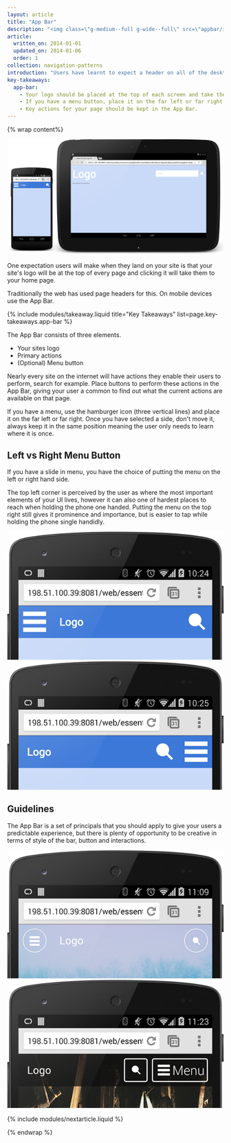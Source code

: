 ```yaml
---
layout: article
title: "App Bar"
description: "<img class=\"g-medium--full g-wide--full\" src=\"appbar/images/appbar.png\">Users have learnt to expect a header on all of the desktop sites, but on mobile you should be using the App Bar."
article:
  written_on: 2014-01-01
  updated_on: 2014-01-06
  order: 1
collection: navigation-patterns
introduction: "Users have learnt to expect a header on all of the desktop sites, but on mobile you should be using the App Bar."
key-takeaways:
  app-bar:
    - Your logo should be placed at the top of each screen and take the user back to your homepage.
    - If you have a menu button, place it on the far left or far right of the App Bar and keep it in the same place throughout your site.
    - Key actions for your page should be kept in the App Bar.
---
```


{% wrap content%}

<a href="/web/essentials/resources/samples/the-essentials/multi-device-layouts/navigation-patterns/appbar-navdrawer-sample1.html"><img class="g-medium--full g-wide--full" src="images/appbar.png"></a>

<div style="clear: both;"></div>

One expectation users will make when they land on your site is that your site's logo will be at the top of every page and clicking it will take them to your home page.

Traditionally the web has used page headers for this. On mobile devices use the App Bar.

{% include modules/takeaway.liquid title="Key Takeaways" list=page.key-takeaways.app-bar %}

The App Bar consists of three elements.

- Your sites logo
- Primary actions
- (Optional) Menu button

Nearly every site on the internet will have actions they enable their users to perform, search for example. Place buttons to perform these actions in the App Bar, giving your user a common to find out what the current actions are available on that page.

If you have a menu, use the hamburger icon (three vertical lines) and place it on the far left or far right. Once you have selected a side, don't move it, always keep it in the same position meaning the user only needs to learn where it is once.

## Left vs Right Menu Button

If you have a slide in menu, you have the choice of putting the menu on the left or right hand side.

The top left corner is perceived by the user as where the most important elements of your UI lives, however it can also one of  hardest places to reach when holding the phone one handed. Putting the menu on the top right still gives it prominence and importance, but is easier to tap while holding the phone single handidly.

<a href="/web/essentials/resources/samples/the-essentials/multi-device-layouts/navigation-patterns/appbar-navdrawer-sample1.html"><img class="g--half" src="images/appbar-menu-left.png"></a>
<a href="/web/essentials/resources/samples/the-essentials/multi-device-layouts/navigation-patterns/appbar-navdrawer-sample2.html"><img class="g--half g--last" src="images/appbar-menu-right.png"></a>

<div style="clear: both;"></div>

## Guidelines

The App Bar is a set of principals that you should apply to give your users a predictable experience, but there is plenty of opportunity to be creative in terms of style of the bar, button and interactions.

<a href="/web/essentials/resources/samples/the-essentials/multi-device-layouts/navigation-patterns/appbar-navdrawer-bottombar-sample.html"><img class="g--half" src="images/appbar-alt-1.png"></a>
<a href="/web/essentials/resources/samples/the-essentials/multi-device-layouts/navigation-patterns/appbar-navdrawer-sample.html"><img class="g--half g--last" src="images/appbar-alt-2.png"></a>

<div style="clear: both;"></div>

{% include modules/nextarticle.liquid %}

{% endwrap %}
